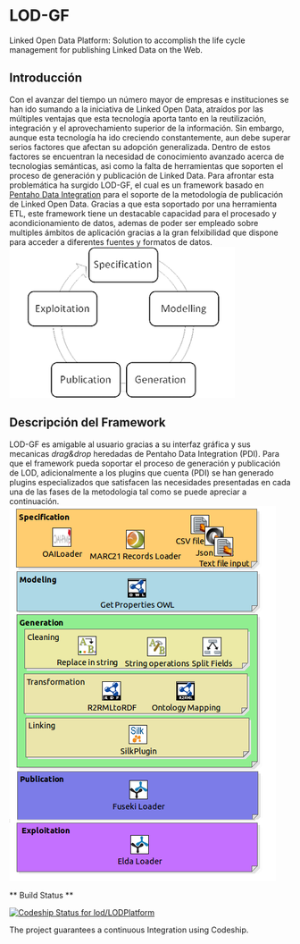 
# LOD-GF #

Linked Open Data Platform: Solution to accomplish the life cycle management for publishing Linked Data on the Web.

## Introducción ##

Con el avanzar del tiempo un número  mayor de empresas e instituciones se han ido sumando a la iniciativa de Linked Open Data, atraídos  por las múltiples ventajas que esta tecnología aporta tanto en la reutilización, integración  y  el aprovechamiento superior de la información. Sin embargo, aunque esta tecnología ha ido creciendo constantemente, aun debe superar serios factores que afectan su adopción generalizada. Dentro de estos factores se encuentran la necesidad de conocimiento avanzado acerca de tecnologias semánticas, asi como la falta de herramientas que soporten el proceso de generación y publicación de Linked Data. Para afrontar esta problemática ha surgido LOD-GF,  el cual es un framework basado en [Pentaho Data Integration](http://community.pentaho.com/projects/data-integration/) para el soporte de la metodología de publicación de Linked Open Data. Gracias a que esta soportado por una herramienta ETL, este framework tiene un destacable capacidad para el procesado y acondicionamiento de datos, ademas de poder ser  empleado sobre multiples ámbitos de aplicación gracias a la gran felxibilidad que dispone para acceder a diferentes fuentes y formatos de datos.
                                                ![Image LOD](./Images/MLOD.png)

## Descripción del Framework ##

LOD-GF es  amigable al usuario gracias a su interfaz gráfica y sus mecanicas *drag&drop* heredadas de Pentaho Data Integration (PDI). Para que el framework  pueda soportar el proceso de generación y publicación de LOD, adicionalmente a los plugins que cuenta (PDI) se han generado  plugins especializados que satisfacen las necesidades presentadas en cada una de las fases de la metodologia tal como se puede apreciar a continuación.
 ![Image LOD](./Images/LODGENERALV.png)










** Build Status **

[ ![Codeship Status for lod/LODPlatform](https://codeship.com/projects/f70d1860-b628-0132-afb1-32912015c090/status?branch=master)](https://codeship.com/projects/70968)


The project guarantees a continuous Integration using Codeship.
